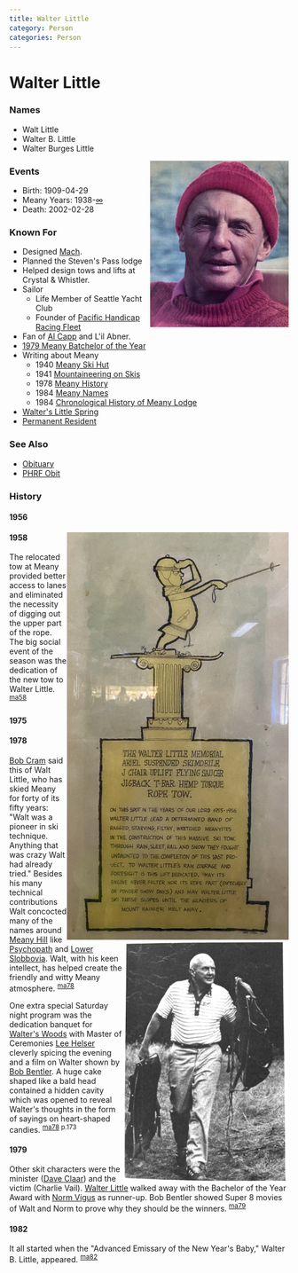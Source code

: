 ```yaml
---
title: Walter Little
category: Person
categories: Person
---
```

# Walter Little
### Names

- Walt Little
- Walter B. Little
- Walter Burges Little

<img src="img/walter-little.png" width="250px" align="right">

### Events

- Birth: 1909-04-29
- Meany Years: 1938-[∞](Permanent-Resident)
- Death: 2002-02-28

### Known For

* Designed [Mach](Mach).
* Planned the Steven's Pass lodge
* Helped design tows and lifts at Crystal & Whistler.
* Sailor
    * Life Member of Seattle Yacht Club
    * Founder of [Pacific Handicap Racing Fleet](http://phrf-nw.org/founders/)
* Fan of [Al Capp](https://en.wikipedia.org/wiki/Al_Capp) and L'il Abner.
* [1979 Meany Batchelor of the Year][ma79]
* Writing about Meany
    * 1940 [Meany Ski Hut][ma40]
    * 1941 [Mountaineering on Skis][ma41]
    * 1978 [Meany History][ma78]
    * 1984 [Meany Names](Names-Walt)
    * 1984 [Chronological History of Meany Lodge][hw]
* [Walter's Little Spring](Propane-Hut)
* [Permanent Resident](Permanent-Resident)

### See Also

- [Obituary](http://www.alpenglow.org/ski-history/notes/orig/little-walt-obit.txt)
- [PHRF Obit](http://phrf-nw.org/founders/)

### History

#### 1956

<img src="img/1956%20Walter%20Little.jpeg" alt="Walter Little Memorial Tow" width="400px" align="right">

#### 1958

The relocated tow at Meany provided better access to lanes and eliminated the necessity of digging out the upper part of the rope. The big social event of the season was the dedication of the new tow to Walter Little. <sup>[ma58][]</sup>

#### 1975

<img src="img/1975%20Walt%20Little.png" align="right" width="300px">

#### 1978

[Bob Cram](Bob-Cram) said this of Walt Little, who has skied Meany for forty of its fifty years: "Walt was a pioneer in ski technique. Anything that was crazy Walt had already tried." Besides his many technical contributions Walt concocted many of the names around [Meany Hill](Meany-Hill) like [Psychopath](Psychopath) and [Lower Slobbovia](Lower-Slobbovia). Walt, with his keen intellect, has helped create the friendly and witty Meany atmosphere. <sup>[ma78][]</sup>

One extra special Saturday night program was the dedication banquet for [Walter's Woods](Walter's-Woods) with Master of Ceremonies [Lee Helser](Lee-Helser) cleverly spicing the evening and a film on Walter shown by [Bob Bentler](Bob-Bentler). A huge cake shaped like a bald head contained a hidden cavity which was opened to reveal Walter's thoughts in the form of sayings on heart-shaped candies. <sup>[ma78][] p.173</sup>

#### 1979

Other skit characters were the minister ([Dave Claar](Dave-Claar)) and the victim (Charlie Vail). [Walter Little](Walter-Little) walked away with the Bachelor of the Year Award with [Norm Vigus](Norm-Vigus) as runner-up. Bob Bentler showed Super 8 movies of Walt and Norm to prove why they should be the winners. <sup>[ma79][]</sup>

#### 1982

It all started when the "Advanced Emissary of the New Year's Baby," Walter B. Little, appeared. <sup>[ma82][]</sup>


[hw]: History-Walt "Meany History, by Walt Little"
[ma40]: Mountaineer-Annual#1940
[ma41]: Mountaineer-Annual#1941
[ma58]: Mountaineer-Annual#1958
[ma78]: Mountaineer-Annual#1978
[ma79]: Mountaineer-Annual#1979
[ma82]: Mountaineer-Annual#1982
